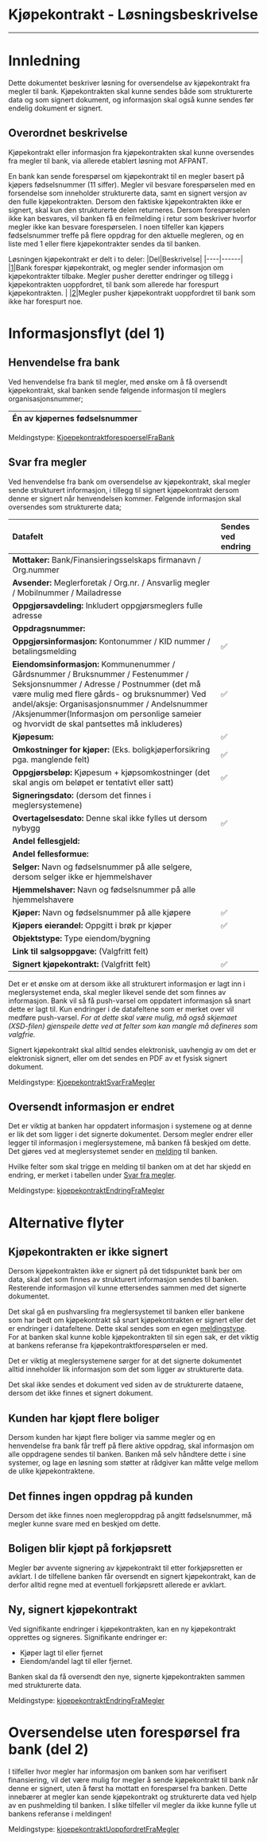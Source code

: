 Kjøpekontrakt - Løsningsbeskrivelse
===================================
---
# Innledning
Dette dokumentet beskriver løsning for oversendelse av kjøpekontrakt fra megler til bank. Kjøpekontrakten skal kunne sendes både som strukturerte data og som signert dokument, og informasjon skal også kunne sendes før endelig dokument er signert.

## Overordnet beskrivelse
Kjøpekontrakt eller informasjon fra kjøpekontrakten skal kunne oversendes fra megler til bank, via allerede etablert løsning mot AFPANT.

En bank kan sende forespørsel om kjøpekontrakt til en megler basert på kjøpers fødselsnummer (11 siffer). Megler vil besvare forespørselen med en forsendelse som inneholder strukturerte data, samt en signert versjon av den fulle kjøpekontrakten. Dersom den faktiske kjøpekontrakten ikke er signert, skal kun den strukturerte delen returneres. Dersom forespørselen ikke kan besvares, vil banken få en feilmelding i retur som beskriver hvorfor megler ikke kan besvare forespørselen. I noen tilfeller kan kjøpers fødselsnummer treffe på flere oppdrag for den aktuelle megleren, og en liste med 1 eller flere kjøpekontrakter sendes da til banken.

Løsningen kjøpekontrakt er delt i to deler:
|Del|Beskrivelse|
|----|------|
|[1](https://github.com/bitsnorge/e-tinglysing-afpant/blob/master/spesifikasjoner/afpant/afpant-kjoepekontrakt/kjoepekontrakt-loesningsbeskrivelse.md#informasjonsflyt-(del-1))|Bank forespør kjøpekontrakt, og megler sender informasjon om kjøpekontrakter tilbake. Megler pusher deretter endringer og tillegg i kjøpekontrakten uoppfordret, til bank som allerede har forespurt kjøpekontrakten.  |
|[2](https://github.com/bitsnorge/e-tinglysing-afpant/blob/master/spesifikasjoner/afpant/afpant-kjoepekontrakt/kjoepekontrakt-loesningsbeskrivelse.md#oversendelse-uten-forespørsel-fra-bank-(del-2))|Megler pusher kjøpekontrakt uoppfordret til bank som ikke har forespurt noe.

# Informasjonsflyt (del 1)

## Henvendelse fra bank
Ved henvendelse fra bank til megler, med ønske om å få oversendt kjøpekontrakt, skal banken sende følgende informasjon til meglers organisasjonsnummer;

| Én av kjøpernes fødselsnummer |
|---|

Meldingstype: [KjoepekontraktforespoerselFraBank](./kjoepekontrakt-teknisk-beskrivelse.md#meldingstype-kjoepekontraktforespoerselfrabank)

## Svar fra megler
Ved henvendelse fra bank om oversendelse av kjøpekontrakt, skal megler sende strukturert informasjon, i tillegg til signert kjøpekontrakt dersom denne er signert når henvendelsen kommer. 
Følgende informasjon skal oversendes som strukturerte data;

|Datafelt|Sendes ved endring|
|:-------|:-----------------|
|**Mottaker:** Bank/Finansieringsselskaps firmanavn / Org.nummer                                     |      |
|**Avsender:** Meglerforetak / Org.nr. / Ansvarlig megler / Mobilnummer / Mailadresse                |      |
|**Oppgjørsavdeling:** Inkludert oppgjørsmeglers fulle adresse                                       |      |
|**Oppdragsnummer:**                                                                                 |      |
|**Oppgjørsinformasjon:** Kontonummer / KID nummer / betalingsmelding                                | :white_check_mark: |
|**Eiendomsinformasjon:** Kommunenummer / Gårdsnummer / Bruksnummer / Festenummer / Seksjonsnummer / Adresse / Postnummer (det må være mulig med flere gårds- og bruksnummer) Ved andel/aksje: Organisasjonsnummer / Andelsnummer /Aksjenummer(Informasjon om personlige sameier og hvorvidt de skal pantsettes må inkluderes) | :white_check_mark: |
|**Kjøpesum:**                                                                                       | :white_check_mark: |
|**Omkostninger for kjøper:** (Eks. boligkjøperforsikring pga. manglende felt)                       | :white_check_mark: |
|**Oppgjørsbeløp:** Kjøpesum + kjøpsomkostninger (det skal angis om beløpet er tentativt eller satt) | :white_check_mark: |
|**Signeringsdato:** (dersom det finnes i meglersystemene)                                           |      |
|**Overtagelsesdato:** Denne skal ikke fylles ut dersom nybygg                                       | :white_check_mark: |
|**Andel fellesgjeld:**                                                                              |      |
|**Andel fellesformue:**                                                                             |      |
|**Selger:** Navn og fødselsnummer på alle selgere, dersom selger ikke er hjemmelshaver               |      |
|**Hjemmelshaver:** Navn og fødselsnummer på alle hjemmelshavere                                      |      |
|**Kjøper:** Navn og fødselsnummer på alle kjøpere                                                    | :white_check_mark: |
|**Kjøpers eierandel:** Oppgitt i brøk pr kjøper                                                     | :white_check_mark: |
|**Objektstype:** Type eiendom/bygning                                                |      |
|**Link til salgsoppgave:** (Valgfritt felt)                                                         |      |
|**Signert kjøpekontrakt:** (Valgfritt felt)                                                         | :white_check_mark: |

Det er et ønske om at dersom ikke all strukturert informasjon er lagt inn i meglersystemet enda, skal megler likevel sende det som finnes av informasjon. 
Bank vil så få push-varsel om oppdatert informasjon så snart dette er lagt til. Kun endringer i de datafeltene som er merket over vil medføre push-varsel.
*For at dette skal være mulig, må også skjemaet (XSD-filen) gjenspeile dette ved at felter som kan mangle må defineres som valgfrie.*


Signert kjøpekontrakt skal alltid sendes elektronisk, uavhengig av om det er elektronisk signert, eller om det sendes en PDF av et fysisk signert dokument.

Meldingstype: [KjoepekontraktSvarFraMegler](./kjoepekontrakt-teknisk-beskrivelse.md#meldingstype-kjoepekontraktsvarframegler)

## Oversendt informasjon er endret
Det er viktig at banken har oppdatert informasjon i systemene og at denne er lik det som ligger i det signerte dokumentet. 
Dersom megler endrer eller legger til informasjon i meglersystemene, må banken få beskjed om dette. Det gjøres ved at 
meglersystemet sender en [melding](./kjoepekontrakt-teknisk-beskrivelse.md#kjoepekontraktendringframegler-ved-endring) til banken. 

Hvilke felter som skal trigge en melding til banken om at det har skjedd en endring, er merket i tabellen under [Svar fra megler](#svar-fra-megler).

Meldingstype: [kjoepekontraktEndringFraMegler](./kjoepekontrakt-teknisk-beskrivelse.md#kjoepekontraktendringframegler-ved-endring) 

# Alternative flyter

## Kjøpekontrakten er ikke signert
Dersom kjøpekontrakten ikke er signert på det tidspunktet bank ber om data, skal det som finnes av strukturert informasjon sendes til banken. Resterende informasjon vil kunne ettersendes sammen med det signerte dokumentet.

Det skal gå en pushvarsling fra meglersystemet til banken eller bankene som har bedt om kjøpekontrakt så snart kjøpekontrakten er 
signert eller det er endringer i datafeltene. Dette skal sendes som en egen [meldingstype](./kjoepekontrakt-teknisk-beskrivelse.md#kjoepekontraktendringframegler-ved-endring). 
For at banken skal kunne koble kjøpekontrakten til sin egen sak, er det viktig at bankens referanse fra kjøpekontraktforespørselen er med.

Det er viktig at meglersystemene sørger for at det signerte dokumentet alltid inneholder lik informasjon 
som det som ligger av strukturerte data.

Det skal ikke sendes et dokument ved siden av de strukturerte dataene, dersom det ikke finnes et signert dokument.

## Kunden har kjøpt flere boliger
Dersom kunden har kjøpt flere boliger via samme megler og en henvendelse fra bank får treff på flere aktive oppdrag, 
skal informasjon om alle oppdragene sendes til banken. Banken må selv håndtere dette i sine systemer, og lage en løsning 
som støtter at rådgiver kan måtte velge mellom de ulike kjøpekontraktene.

## Det finnes ingen oppdrag på kunden
Dersom det ikke finnes noen megleroppdrag på angitt fødselsnummer, må megler kunne svare med en beskjed om dette.

## Boligen blir kjøpt på forkjøpsrett
Megler bør avvente signering av kjøpekontrakt til etter forkjøpsretten er avklart. I de tilfellene banken får oversendt en signert kjøpekontrakt, kan de derfor alltid regne med at eventuell forkjøpsrett allerede er avklart.

## Ny, signert kjøpekontrakt
Ved signifikante endringer i kjøpekontrakten, kan en ny kjøpekontrakt opprettes og signeres.
Signifikante endringer er:
* Kjøper lagt til eller fjernet
* Eiendom/andel lagt til eller fjernet. 
  
Banken skal da få oversendt den nye, signerte kjøpekontrakten sammen med strukturerte data.

Meldingstype: [kjoepekontraktEndringFraMegler](./kjoepekontrakt-teknisk-beskrivelse.md#kjoepekontraktendringframegler-ved-endring) 

# Oversendelse uten forespørsel fra bank (del 2)
I tilfeller hvor megler har informasjon om banken som har verifisert finansiering, vil det være mulig for megler å sende kjøpekontrakt 
til bank når denne er signert, uten å først ha mottatt en forespørsel fra banken. 
Dette innebærer at megler kan sende kjøpekontrakt og strukturerte data ved hjelp av en pushmelding til banken.
I slike tilfeller vil megler da ikke kunne fylle ut bankens referanse i meldingen!

Meldingstype: [kjoepekontraktUoppfordretFraMegler](./kjoepekontrakt-teknisk-beskrivelse.md#kjoepekontraktuoppfordretframegler-sendes-uoppfordret) 





